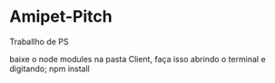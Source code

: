# Amipet-Pitch

Traballho de PS

baixe o node modules na pasta Client, faça isso abrindo o terminal e digitando; npm install
